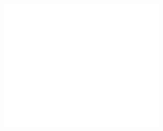 <div align="center">
	<br>
	<a href="https://wynhelloworld.github.io/">
		<img src="header.svg" width="800" height="400">
	</a>
	<br>
</div>
